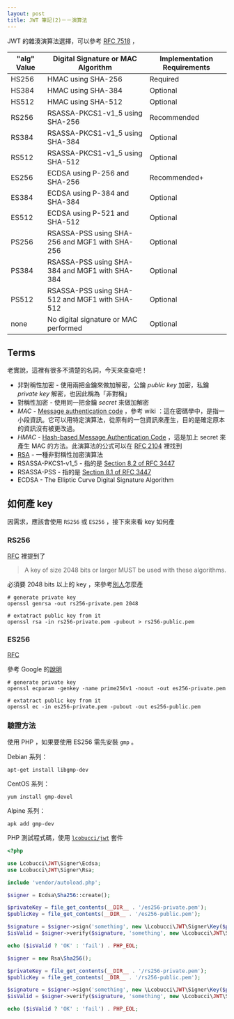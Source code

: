```yaml
---
layout: post
title: JWT 筆記(2)－－演算法
---
```


JWT 的雜湊演算法選擇，可以參考 [RFC 7518](https://tools.ietf.org/html/rfc7518#section-3) ， 

| "alg" Value | Digital Signature or MAC Algorithm | Implementation Requirements |
| --- | --- | --- |
| HS256 | HMAC using SHA-256 | Required |
| HS384 | HMAC using SHA-384 | Optional |
| HS512 | HMAC using SHA-512 | Optional |
| RS256 | RSASSA-PKCS1-v1_5 using SHA-256 | Recommended |
| RS384 | RSASSA-PKCS1-v1_5 using SHA-384 | Optional |
| RS512 | RSASSA-PKCS1-v1_5 using SHA-512 | Optional |
| ES256 | ECDSA using P-256 and SHA-256 | Recommended+ |
| ES384 | ECDSA using P-384 and SHA-384 | Optional |
| ES512 | ECDSA using P-521 and SHA-512 | Optional |
| PS256 | RSASSA-PSS using SHA-256 and MGF1 with SHA-256 | Optional |
| PS384 | RSASSA-PSS using SHA-384 and MGF1 with SHA-384 | Optional |
| PS512 | RSASSA-PSS using SHA-512 and MGF1 with SHA-512 | Optional |
| none | No digital signature or MAC performed | Optional |

## Terms

老實說，這裡有很多不清楚的名詞，今天來查查吧！

* 非對稱性加密 - 使用兩把金鑰來做加解密，公鑰 *public key* 加密，私鑰 *private key* 解密，也因此稱為「非對稱」
* 對稱性加密 - 使用同一把金鑰 *secret* 來做加解密
* *MAC* - [Message authentication code](https://zh.wikipedia.org/wiki/%E8%A8%8A%E6%81%AF%E9%91%91%E5%88%A5%E7%A2%BC) ，參考 wiki ：這在密碼學中，是指一小段資訊。它可以用特定演算法，從原有的一包資訊來產生，目的是確定原本的資訊沒有被更改過。
* *HMAC* - [Hash-based Message Authentication Code](https://zh.wikipedia.org/wiki/%E9%87%91%E9%91%B0%E9%9B%9C%E6%B9%8A%E8%A8%8A%E6%81%AF%E9%91%91%E5%88%A5%E7%A2%BC) ，這是加上 secret 來產生 MAC 的方法。此演算法的公式可以在 [RFC 2104](https://tools.ietf.org/html/rfc2104) 裡找到
* [RSA](https://zh.wikipedia.org/wiki/RSA%E5%8A%A0%E5%AF%86%E6%BC%94%E7%AE%97%E6%B3%95) - 一種非對稱性加密演算法
* RSASSA-PKCS1-v1_5 - 指的是 [Section 8.2 of RFC 3447](https://tools.ietf.org/html/rfc3447#section-8.2)
* RSASSA-PSS - 指的是 [Section 8.1 of RFC 3447](https://tools.ietf.org/html/rfc3447#section-8.1)
* ECDSA - The Elliptic Curve Digital Signature Algorithm

## 如何產 key

因需求，應該會使用 `RS256` 或 `ES256` ，接下來來看 key 如何產

### RS256

[RFC](https://tools.ietf.org/html/rfc7518#section-3.3) 裡提到了

> A key of size 2048 bits or larger MUST be used with these algorithms.

必須要 2048 bits 以上的 key ，來參考[別人](https://gist.github.com/Holger-Will/3edeea6855f1d69a5368871bce5ea926)怎麼產

```
# generate private key
openssl genrsa -out rs256-private.pem 2048

# extatract public key from it
openssl rsa -in rs256-private.pem -pubout > rs256-public.pem
```

### ES256

[RFC](https://tools.ietf.org/html/rfc7518#section-3.4)

參考 Google 的[說明](https://cloud.google.com/iot/docs/how-tos/credentials/keys#generating_an_es256_key)

```
# generate private key
openssl ecparam -genkey -name prime256v1 -noout -out es256-private.pem

# extatract public key from it
openssl ec -in es256-private.pem -pubout -out es256-public.pem
```

### 驗證方法

使用 PHP ，如果要使用 ES256 需先安裝 `gmp` 。 

Debian 系列：

```
apt-get install libgmp-dev
```

CentOS 系列：

```
yum install gmp-devel
```

Alpine 系列：

```
apk add gmp-dev
```

PHP 測試程式碼，使用 [`lcobucci/jwt`](https://github.com/lcobucci/jwt) 套件

```php
<?php

use Lcobucci\JWT\Signer\Ecdsa;
use Lcobucci\JWT\Signer\Rsa;

include 'vendor/autoload.php';

$signer = Ecdsa\Sha256::create();

$privateKey = file_get_contents(__DIR__ . '/es256-private.pem');
$publicKey = file_get_contents(__DIR__ . '/es256-public.pem');

$signature = $signer->sign('something', new \Lcobucci\JWT\Signer\Key($privateKey));
$isValid = $signer->verify($signature, 'something', new \Lcobucci\JWT\Signer\Key($publicKey));

echo ($isValid ? 'OK' : 'fail') . PHP_EOL;

$signer = new Rsa\Sha256();

$privateKey = file_get_contents(__DIR__ . '/rs256-private.pem');
$publicKey = file_get_contents(__DIR__ . '/rs256-public.pem');

$signature = $signer->sign('something', new \Lcobucci\JWT\Signer\Key($privateKey));
$isValid = $signer->verify($signature, 'something', new \Lcobucci\JWT\Signer\Key($publicKey));

echo ($isValid ? 'OK' : 'fail') . PHP_EOL;
```
